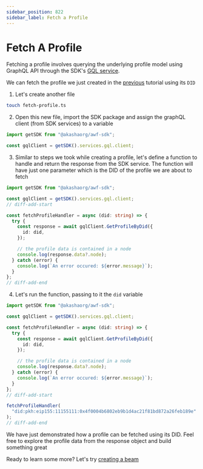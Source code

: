 ```yaml
---
sidebar_position: 822
sidebar_label: Fetch a Profile
---
```


# Fetch A Profile

Fetching a profile involves querying the underlying <span className='highlight-1'>profile model</span> using GraphQL API through the SDK's [GQL service](../../../data-fetching-and-mutations/sdk/services/Services.md#graphql).

We can fetch the profile we just created in the [previous](./create-a-profile.md) tutorial using its `DID`

1. Let's create another file

```bash
touch fetch-profile.ts
```

2. Open this new file, import the SDK package and assign the graphQL client (from SDK services) to a variable

```ts title="fetch-profile.ts"
import getSDK from "@akashaorg/awf-sdk";

const gqlClient = getSDK().services.gql.client;
```

3. Similar to steps we took while creating a profile, let's define a function to handle and return the response from the SDK service. The function will have just one parameter which is the DID of the profile we are about to fetch

```ts title="fetch-profile.ts"
import getSDK from "@akashaorg/awf-sdk";

const gqlClient = getSDK().services.gql.client;
// diff-add-start

const fetchProfileHandler = async (did: string) => {
  try {
    const response = await gqlClient.GetProfileByDid({
      id: did,
    });

    // the profile data is contained in a node
    console.log(response.data?.node);
  } catch (error) {
    console.log(`An error occured: ${error.message}`);
  }
};
// diff-add-end
```

4. Let's run the function, passing to it the `did` variable

```ts title="fetch-profile.ts"
import getSDK from "@akashaorg/awf-sdk";

const gqlClient = getSDK().services.gql.client;

const fetchProfileHandler = async (did: string) => {
  try {
    const response = await gqlClient.GetProfileByDid({
      id: did,
    });

    // the profile data is contained in a node
    console.log(response.data?.node);
  } catch (error) {
    console.log(`An error occured: ${error.message}`);
  }
};
// diff-add-start

fetchProfileHandler(
  "did:pkh:eip155:11155111:0x4f0004b6802eb9b1d4ac21f81bd872a26feb189e"
);
// diff-add-end
```

We have just demonstrated how a profile can be fetched using its DID. Feel free to explore the profile data from the response object and build something great

Ready to learn some more? Let's try [creating a beam](./create-a-beam.md)
